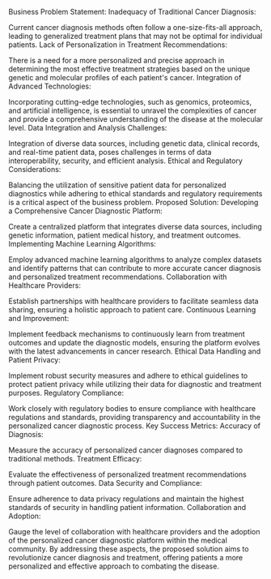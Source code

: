 Business Problem Statement:
Inadequacy of Traditional Cancer Diagnosis:

Current cancer diagnosis methods often follow a one-size-fits-all approach, leading to generalized treatment plans that may not be optimal for individual patients.
Lack of Personalization in Treatment Recommendations:

There is a need for a more personalized and precise approach in determining the most effective treatment strategies based on the unique genetic and molecular profiles of each patient's cancer.
Integration of Advanced Technologies:

Incorporating cutting-edge technologies, such as genomics, proteomics, and artificial intelligence, is essential to unravel the complexities of cancer and provide a comprehensive understanding of the disease at the molecular level.
Data Integration and Analysis Challenges:

Integration of diverse data sources, including genetic data, clinical records, and real-time patient data, poses challenges in terms of data interoperability, security, and efficient analysis.
Ethical and Regulatory Considerations:

Balancing the utilization of sensitive patient data for personalized diagnostics while adhering to ethical standards and regulatory requirements is a critical aspect of the business problem.
Proposed Solution:
Developing a Comprehensive Cancer Diagnostic Platform:

Create a centralized platform that integrates diverse data sources, including genetic information, patient medical history, and treatment outcomes.
Implementing Machine Learning Algorithms:

Employ advanced machine learning algorithms to analyze complex datasets and identify patterns that can contribute to more accurate cancer diagnosis and personalized treatment recommendations.
Collaboration with Healthcare Providers:

Establish partnerships with healthcare providers to facilitate seamless data sharing, ensuring a holistic approach to patient care.
Continuous Learning and Improvement:

Implement feedback mechanisms to continuously learn from treatment outcomes and update the diagnostic models, ensuring the platform evolves with the latest advancements in cancer research.
Ethical Data Handling and Patient Privacy:

Implement robust security measures and adhere to ethical guidelines to protect patient privacy while utilizing their data for diagnostic and treatment purposes.
Regulatory Compliance:

Work closely with regulatory bodies to ensure compliance with healthcare regulations and standards, providing transparency and accountability in the personalized cancer diagnostic process.
Key Success Metrics:
Accuracy of Diagnosis:

Measure the accuracy of personalized cancer diagnoses compared to traditional methods.
Treatment Efficacy:

Evaluate the effectiveness of personalized treatment recommendations through patient outcomes.
Data Security and Compliance:

Ensure adherence to data privacy regulations and maintain the highest standards of security in handling patient information.
Collaboration and Adoption:

Gauge the level of collaboration with healthcare providers and the adoption of the personalized cancer diagnostic platform within the medical community.
By addressing these aspects, the proposed solution aims to revolutionize cancer diagnosis and treatment, offering patients a more personalized and effective approach to combating the disease.







